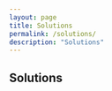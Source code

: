 ```yaml
---
layout: page
title: Solutions
permalink: /solutions/
description: "Solutions"
---
```

## **Solutions**

